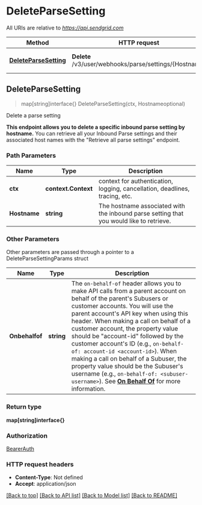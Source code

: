 # DeleteParseSetting

All URIs are relative to *https://api.sendgrid.com*

Method | HTTP request | Description
------------- | ------------- | -------------
[**DeleteParseSetting**](DeleteParseSetting.md#DeleteParseSetting) | **Delete** /v3/user/webhooks/parse/settings/{Hostname} | Delete a parse setting



## DeleteParseSetting

> map[string]interface{} DeleteParseSetting(ctx, Hostnameoptional)

Delete a parse setting

**This endpoint allows you to delete a specific inbound parse setting by hostname.**  You can retrieve all your Inbound Parse settings and their associated host names with the \"Retrieve all parse settings\" endpoint.

### Path Parameters


Name | Type | Description
------------- | ------------- | -------------
**ctx** | **context.Context** | context for authentication, logging, cancellation, deadlines, tracing, etc.
**Hostname** | **string** | The hostname associated with the inbound parse setting that you would like to retrieve.

### Other Parameters

Other parameters are passed through a pointer to a DeleteParseSettingParams struct


Name | Type | Description
------------- | ------------- | -------------
**Onbehalfof** | **string** | The `on-behalf-of` header allows you to make API calls from a parent account on behalf of the parent's Subusers or customer accounts. You will use the parent account's API key when using this header. When making a call on behalf of a customer account, the property value should be \"account-id\" followed by the customer account's ID (e.g., `on-behalf-of: account-id <account-id>`). When making a call on behalf of a Subuser, the property value should be the Subuser's username (e.g., `on-behalf-of: <subuser-username>`). See [**On Behalf Of**](https://docs.sendgrid.com/api-reference/how-to-use-the-sendgrid-v3-api/on-behalf-of) for more information.

### Return type

**map[string]interface{}**

### Authorization

[BearerAuth](../README.md#BearerAuth)

### HTTP request headers

- **Content-Type**: Not defined
- **Accept**: application/json

[[Back to top]](#) [[Back to API list]](../README.md#documentation-for-api-endpoints)
[[Back to Model list]](../README.md#documentation-for-models)
[[Back to README]](../README.md)

